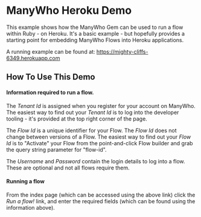 # ManyWho Heroku Demo
This example shows how the ManyWho Gem can be used to run a flow within Ruby - on Heroku.  It's a basic
example - but hopefully provides a starting point for embedding ManyWho Flows into Heroku applications.

A running example can be found at: https://mighty-cliffs-6349.herokuapp.com

## How To Use This Demo
#### Information required to run a flow.

The *Tenant Id* is assigned when you register for your account on ManyWho. The easiest way to find out your *Tenant Id* is to log into the developer tooling - it's provided at the top right corner of the page.

The *Flow Id* is a unique identifier for your Flow.  The *Flow Id* does not change between versions of a Flow. The easiest way to find out your *Flow Id* is to "Activate" your Flow from the point-and-click Flow builder and grab the query string parameter for "flow-id".

The *Username* and *Password* contain the login details to log into a flow. These are optional and not all flows require them.

#### Running a flow
From the index page (which can be accessed using the above link) click the *Run a flow!* link, and enter the required fields (which can be found using the information above).
